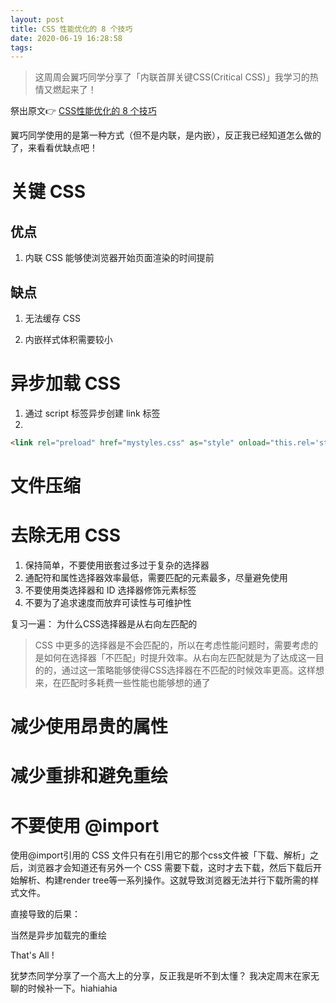 ```yaml
---
layout: post
title: CSS 性能优化的 8 个技巧
date: 2020-06-19 16:28:58
tags:
---
```


> 这周周会翼巧同学分享了「内联首屏关键CSS(Critical CSS)」我学习的热情又燃起来了！

祭出原文👉 [CSS性能优化的 8 个技巧](https://juejin.im/post/5ece2a1e6fb9a048021466b0?utm_source=gold_browser_extension)

翼巧同学使用的是第一种方式（但不是内联，是内嵌），反正我已经知道怎么做的了，来看看优缺点吧！

# 关键 CSS
## 优点

1. 内联 CSS 能够使浏览器开始页面渲染的时间提前

## 缺点

1. 无法缓存 CSS

2. 内嵌样式体积需要较小

# 异步加载 CSS
1. 通过 script 标签异步创建 link 标签
2.
```html
<link rel="preload" href="mystyles.css" as="style" onload="this.rel='stylesheet'">
```

# 文件压缩
# 去除无用 CSS

1. 保持简单，不要使用嵌套过多过于复杂的选择器
2. 通配符和属性选择器效率最低，需要匹配的元素最多，尽量避免使用
3. 不要使用类选择器和 ID 选择器修饰元素标签
4. 不要为了追求速度而放弃可读性与可维护性

复习一遍： 为什么CSS选择器是从右向左匹配的

> CSS 中更多的选择器是不会匹配的，所以在考虑性能问题时，需要考虑的是如何在选择器「不匹配」时提升效率。从右向左匹配就是为了达成这一目的的，通过这一策略能够使得CSS选择器在不匹配的时候效率更高。这样想来，在匹配时多耗费一些性能也能够想的通了

# 减少使用昂贵的属性
# 减少重排和避免重绘
# 不要使用 @import

使用@import引用的 CSS 文件只有在引用它的那个css文件被「下载、解析」之后，浏览器才会知道还有另外一个 CSS 需要下载，这时才去下载，然后下载后开始解析、构建render tree等一系列操作。这就导致浏览器无法并行下载所需的样式文件。

直接导致的后果：

当然是异步加载完的重绘

That's All !

犹梦杰同学分享了一个高大上的分享，反正我是听不到太懂？ 我决定周末在家无聊的时候补一下。hiahiahia